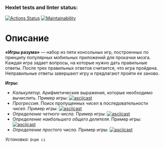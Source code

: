 ### Hexlet tests and linter status:
[![Actions Status](https://github.com/SiViLiLL/frontend-project-44/workflows/hexlet-check/badge.svg)](https://github.com/SiViLiLL/frontend-project-44/actions)
[![Maintainability](https://api.codeclimate.com/v1/badges/b5293361d5f7b6a352d6/maintainability)](https://codeclimate.com/github/SiViLiLL/frontend-project-44/maintainability)

#  Описание #

**«Игры разума»** — набор из пяти консольных игр, построенных по принципу популярных мобильных приложений для прокачки мозга. Каждая игра задает вопросы, на которые нужно дать правильные ответы. После трех правильных ответов считается, что игра пройдена. Неправильные ответы завершают игру и предлагают пройти ее заново. 

**Игры:**

* *Калькулятор*. Арифметические выражения, которые необходимо вычислить.
Пример игры: 
[![asciicast](https://asciinema.org/a/2rSKg4ruLce77bR9alVXodBDp.svg)](https://asciinema.org/a/2rSKg4ruLce77bR9alVXodBDp)
* *Прогрессия*. Поиск пропущенных чисел в последовательности чисел.
Пример игры:
[![asciicast](https://asciinema.org/a/PtIvWIvKshqWzm6ds2StDyNL7.svg)](https://asciinema.org/a/PtIvWIvKshqWzm6ds2StDyNL7)
* *Определение четного числа*.
Пример игры:
[![asciicast](https://asciinema.org/a/j6RAh7BTzESaPOEVYqtmZ3u37.svg)](https://asciinema.org/a/j6RAh7BTzESaPOEVYqtmZ3u37)
* *Определение наибольшего общего делителя*.
Пример игры:
[![asciicast](https://asciinema.org/a/CjoamILoMz48472tv7LTU56rd.svg)](https://asciinema.org/a/CjoamILoMz48472tv7LTU56rd)
* *Определение простого числа*.
Пример игры:
[![asciicast](https://asciinema.org/a/BbKWXojW3vxPZMpGN1MLiAXe7.svg)](https://asciinema.org/a/BbKWXojW3vxPZMpGN1MLiAXe7)

*Установка:*
`$npm ci`
